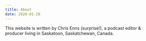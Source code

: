 ```yaml
---
title: About
date: 2020-01-20
---
```


This website is written by Chris Enns (surprise!), a podcast editor & producer living in Saskatoon, Saskatchewan, Canada.

